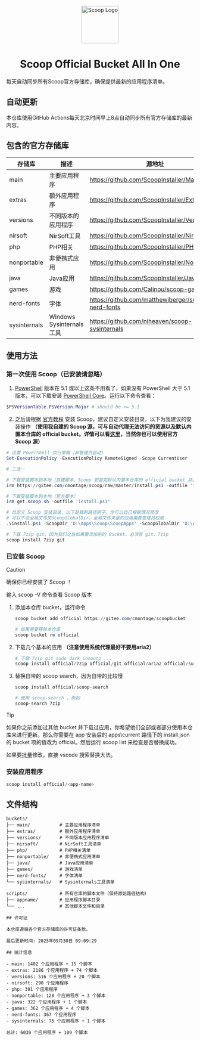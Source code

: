 <p align="center"><img src="https://gcore.jsdelivr.net/gh/cmontage/scoopbucket@main/scoop.png" width="100" alt="Scoop Logo" ></p>

<h1 align="center">Scoop Official Bucket  All In One</h1>

每天自动同步所有Scoop官方存储库，确保提供最新的应用程序清单。

## 自动更新

本仓库使用GitHub Actions每天北京时间早上8点自动同步所有官方存储库的最新内容。

## 包含的官方存储库

| 存储库 | 描述 | 源地址 |
|--------|------|---------|
| main | 主要应用程序 | https://github.com/ScoopInstaller/Main |
| extras | 额外应用程序 | https://github.com/ScoopInstaller/Extras |
| versions | 不同版本的应用程序 | https://github.com/ScoopInstaller/Versions |
| nirsoft | NirSoft工具 | https://github.com/ScoopInstaller/Nirsoft |
| php | PHP相关 | https://github.com/ScoopInstaller/PHP |
| nonportable | 非便携式应用 | https://github.com/ScoopInstaller/Nonportable |
| java | Java应用 | https://github.com/ScoopInstaller/Java |
| games | 游戏 | https://github.com/Calinou/scoop-games |
| nerd-fonts | 字体 | https://github.com/matthewjberger/scoop-nerd-fonts |
| sysinternals | Windows Sysinternals工具 | https://github.com/niheaven/scoop-sysinternals |

## 使用方法

### 第一次使用 Scoop（已安装请忽略）

1. [PowerShell](https://learn.microsoft.com/zh-cn/powershell/) 版本在 5.1 或以上这条不用看了，如果没有 PowerShell 大于 5.1 版本，可以下载安装 [PowerShell Core](https://github.com/PowerShell/PowerShell)。运行以下命令查看：

```powershell
$PSVersionTable.PSVersion.Major # should be >= 5.1
```

2. 之后请根据 [官方教程](https://github.com/ScoopInstaller/Install#readme) 安装 Scoop，建议自定义安装目录，以下为我建议的安装操作 **（使用我自建的 Scoop 源，可与自动代理无法访问的资源以及默认内置本仓库的 official bucket。详情可以看[这里](https://github.com/cmontage/scoop)，当然你也可以使用官方  Scoop 源）**

```powershell
# 设置 PowerShell 执行策略（非管理员启动）
Set-ExecutionPolicy -ExecutionPolicy RemoteSigned -Scope CurrentUser
```
```powershell
# 二选一

# 下载安装脚本到本地（自建脚本，Scoop 安装完默认内置本仓库的 official bucket 并且自动代理无法访问的资源以及移除 main bucket 限制）
irm https://gitee.com/cmontage/scoop/raw/master/install.ps1 -outfile 'install.ps1'

# 下载安装脚本到本地（官方脚本）
irm get.scoop.sh -outfile 'install.ps1'
```
```powershell
# 自定义 Scoop 安装目录，以下是我的路径例子，你可以自己根据情况修改
# 可以不设全局文件夹ScoopGlobalDir，全局文件夹里的应用需要管理员权限
.\install.ps1 -ScoopDir 'D:\Apps\Scoop\ScoopApps' -ScoopGlobalDir 'D:\Apps\Scoop\ScoopApps-G' -NoProxy
```
```powershell
# 下载 7zip git，因为我们之后如果要添加别的 Bucket，必须有 git、7zip
scoop install 7zip git
```
### 已安装 Scoop

> [!CAUTION]
> 确保你已经安装了 Scoop ！
>
> 输入 scoop -V 命令查看 Scoop 版本

1. 添加本仓库 bucket，运行命令

    ```powershell
    scoop bucket add official https://gitee.com/cmontage/scoopbucket

    # 如果需要移除本仓库
    scoop bucket rm official
    ```

2. 下载几个基本的应用 **（注意使用系统代理最好不要用aria2）**

    ```powershell
    # 下载 7zip git sudo dark innounp ...
    scoop install official/7zip official/git official/aria2 official/sudo official/dark official/innounp 
    ```

3. 替换自带的 scoop search，因为自带的比较慢

    ```powershell
    scoop install official/scoop-search

    # 使用 scoop-search ，例如
    scoop-search 7zip
    ```

> [!TIP]
>
> 如果你之前添加过其他 bucket 并下载过应用，你希望他们全部或者部分使用本仓库来进行更新。那么你需要在 app 安装后的 apps\current 路径下的 install.json 的 bucket 项的值改为 official。然后运行 scoop list 来检查是否替换成功。
>
> 如果要批量修改，直接 vscode 搜索替换大法。

### 安装应用程序
```powershell
scoop install official/<app-name>
```

## 文件结构

```
buckets/
├── main/           # 主要应用程序清单
├── extras/         # 额外应用程序清单  
├── versions/       # 不同版本应用程序清单
├── nirsoft/        # NirSoft工具清单
├── php/            # PHP相关清单
├── nonportable/    # 非便携式应用清单
├── java/           # Java应用清单
├── games/          # 游戏清单
├── nerd-fonts/     # 字体清单
└── sysinternals/   # Sysinternals工具清单

scripts/            # 所有仓库的脚本文件（保持原始路径结构）
├── appname/        # 应用程序脚本目录
└── ...             # 其他脚本文件和目录

## 许可证

本仓库遵循各个官方存储库的许可证条款。

最后更新时间: 2025年09月30日 09:09:29

## 统计信息

- main: 1402 个应用程序 + 15 个脚本
- extras: 2186 个应用程序 + 74 个脚本
- versions: 516 个应用程序 + 20 个脚本
- nirsoft: 290 个应用程序
- php: 391 个应用程序
- nonportable: 128 个应用程序 + 3 个脚本
- java: 322 个应用程序 + 1 个脚本
- games: 362 个应用程序 + 4 个脚本
- nerd-fonts: 367 个应用程序
- sysinternals: 75 个应用程序 + 1 个脚本

总计: 6039 个应用程序 + 109 个脚本
